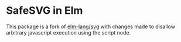 # SafeSVG in Elm

This package is a fork of [elm-lang/svg](https://github.com/elm-lang/svg) with changes made to disallow arbitrary javascript execution using the script node.